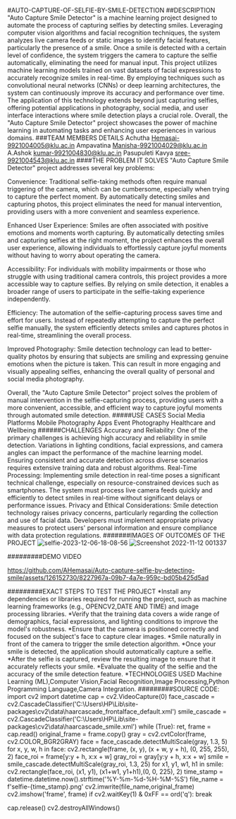 #AUTO-CAPTURE-OF-SELFIE-BY-SMILE-DETECTION
##DESCRIPTION
"Auto Capture Smile Detector" is a machine learning project designed to automate the process of capturing selfies by detecting smiles. Leveraging computer vision algorithms and facial recognition techniques, the system analyzes live camera feeds or static images to identify facial features, particularly the presence of a smile. Once a smile is detected with a certain level of confidence, the system triggers the camera to capture the selfie automatically, eliminating the need for manual input.
This project utilizes machine learning models trained on vast datasets of facial expressions to accurately recognize smiles in real-time. By employing techniques such as convolutional neural networks (CNNs) or deep learning architectures, the system can continuously improve its accuracy and performance over time. The application of this technology extends beyond just capturing selfies, offering potential applications in photography, social media, and user interface interactions where smile detection plays a crucial role. Overall, the "Auto Capture Smile Detector" project showcases the power of machine learning in automating tasks and enhancing user experiences in various domains.
###TEAM MEMBERS DETAILS
Achutha Hemasai-9921004005@klu.ac.in
Ampavatina Manisha-9921004029@klu.ac.in
A.Ashok kumar-9921004830@klu.ac.in
Pasupuleti Kavya sree-9921004543@klu.ac.in
####THE PROBLEM IT SOLVES
"Auto Capture Smile Detector" project addresses several key problems:

Convenience: Traditional selfie-taking methods often require manual triggering of the camera, which can be cumbersome, especially when trying to capture the perfect moment. By automatically detecting smiles and capturing photos, this project eliminates the need for manual intervention, providing users with a more convenient and seamless experience.

Enhanced User Experience: Smiles are often associated with positive emotions and moments worth capturing. By automatically detecting smiles and capturing selfies at the right moment, the project enhances the overall user experience, allowing individuals to effortlessly capture joyful moments without having to worry about operating the camera.

Accessibility: For individuals with mobility impairments or those who struggle with using traditional camera controls, this project provides a more accessible way to capture selfies. By relying on smile detection, it enables a broader range of users to participate in the selfie-taking experience independently.

Efficiency: The automation of the selfie-capturing process saves time and effort for users. Instead of repeatedly attempting to capture the perfect selfie manually, the system efficiently detects smiles and captures photos in real-time, streamlining the overall process.

Improved Photography: Smile detection technology can lead to better-quality photos by ensuring that subjects are smiling and expressing genuine emotions when the picture is taken. This can result in more engaging and visually appealing selfies, enhancing the overall quality of personal and social media photography.

Overall, the "Auto Capture Smile Detector" project solves the problem of manual intervention in the selfie-capturing process, providing users with a more convenient, accessible, and efficient way to capture joyful moments through automated smile detection.
#####USE CASES
Social Media Platforms
Mobile Photography Apps
Event Photography
Healthcare and Wellbeing
######CHALLENGES
Accuracy and Reliability: One of the primary challenges is achieving high accuracy and reliability in smile detection. Variations in lighting conditions, facial expressions, and camera angles can impact the performance of the machine learning model. Ensuring consistent and accurate detection across diverse scenarios requires extensive training data and robust algorithms.
Real-Time Processing: Implementing smile detection in real-time poses a significant technical challenge, especially on resource-constrained devices such as smartphones. The system must process live camera feeds quickly and efficiently to detect smiles in real-time without significant delays or performance issues.
Privacy and Ethical Considerations: Smile detection technology raises privacy concerns, particularly regarding the collection and use of facial data. Developers must implement appropriate privacy measures to protect users' personal information and ensure compliance with data protection regulations.
#######IMAGES OF OUTCOMES OF THE PROJECT
![selfie-2023-12-06-18-08-56](https://github.com/AHemasai/Auto-capture-selfie-by-detecting-smile/assets/126152730/44ada5dc-caa8-4e08-bf1a-836928b71ae6)
![Screenshot 2022-11-12 001337](https://github.com/AHemasai/Auto-capture-selfie-by-detecting-smile/assets/126152730/d4871f98-ed3a-400e-9ff7-07afd2a08017)

#########DEMO VIDEO 


https://github.com/AHemasai/Auto-capture-selfie-by-detecting-smile/assets/126152730/8227967a-09b7-4a7e-959c-bd05b425d5ad



#########EXACT STEPS TO TEST THE PROJECT
*Install any dependencies or libraries required for running the project, such as machine learning frameworks (e.g., OPENCV2,DATE AND TIME) and image processing libraries.
*Verify that the training data covers a wide range of demographics, facial expressions, and lighting conditions to improve the model's robustness.
*Ensure that the camera is positioned correctly and focused on the subject's face to capture clear images.
*Smile naturally in front of the camera to trigger the smile detection algorithm.
*Once your smile is detected, the application should automatically capture a selfie.
*After the selfie is captured, review the resulting image to ensure that it accurately reflects your smile.
*Evaluate the quality of the selfie and the accuracy of the smile detection feature.
*TECHNOLOGIES USED
Machine Learning (ML),Computer Vision,Facial Recognition,Image Processing,Python Programming Language,Camera Integration.
#########SOURCE CODE:
import cv2
import datetime
cap = cv2.VideoCapture(0)
face_cascade = cv2.CascadeClassifier('C:\\Users\\HP\\Lib\\site-packages\\cv2\\data\\haarcascade_frontalface_default.xml')
smile_cascade = cv2.CascadeClassifier('C:\\Users\\HP\\Lib\\site-packages\\cv2\\data\\haarcascade_smile.xml')
while (True):
    ret, frame = cap.read()
    original_frame = frame.copy()
    gray = cv2.cvtColor(frame, cv2.COLOR_BGR2GRAY)
    face = face_cascade.detectMultiScale(gray, 1.3, 5)
    for x, y, w, h in face:
        cv2.rectangle(frame, (x, y), (x + w, y + h), (0, 255, 255), 2)
        face_roi = frame[y:y + h, x:x + w]
        gray_roi = gray[y:y + h, x:x + w]
        smile = smile_cascade.detectMultiScale(gray_roi, 1.3, 25)
        for x1, y1, w1, h1 in smile:
            cv2.rectangle(face_roi, (x1, y1), (x1+w1, y1+h1),(0, 0, 225), 2)
            time_stamp = datetime.datetime.now().strftime('%Y-%m-%d-%H-%M-%S')
            file_name = f'selfie-{time_stamp}.png'
            cv2.imwrite(file_name,original_frame)
    cv2.imshow('frame', frame)
    if cv2.waitKey(1) & 0xFF == ord('q'):
        break

cap.release()
cv2.destroyAllWindows()
